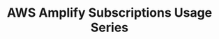 ---
title: AWS Amplify Subscriptions Usage Series
description: "In this series (includes 4 articles), we can learn about API (GraphQL) Subscription and how to application it for some patterns with sample code."
banner: "./banner.png"
authorIds:
  - takuya-kihara
href: https://dev.to/tacck/series/11192
platforms:
  - Vue
  - JavaScript
categories:
  - API (GraphQL)
  - Authentication
  - Functions
---